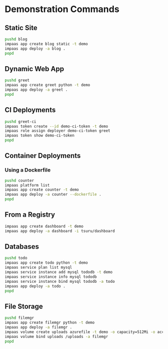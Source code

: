 # Demonstration Commands
## Static Site
```sh
pushd blog
impaas app create blog static -t demo
impaas app deploy -a blog .
popd
```

## Dynamic Web App
```sh
pushd greet
impaas app create greet python -t demo
impaas app deploy -a greet .
popd
```

## CI Deployments
```sh
pushd greet-ci
impaas token create --id demo-ci-token -t demo
impaas role assign deployer demo-ci-token greet
impaas token show demo-ci-token
popd
```

## Container Deployments
### Using a Dockerfile
```sh
pushd counter
impaas platform list
impaas app create counter -t demo
impaas app deploy -a counter --dockerfile .
popd
```

## From a Registry
```sh
impaas app create dashboard -t demo
impaas app deploy -a dashboard -i tsuru/dashboard
```

## Databases
```sh
pushd todo
impaas app create todo python -t demo
impaas service plan list mysql
impaas service instance add mysql tododb -t demo
impaas service instance info mysql tododb
impaas service instance bind mysql tododb -a todo
impaas app deploy -a todo .
popd
```

## File Storage
```sh
pushd filemgr
impaas app create filemgr python -t demo
impaas app deploy -a filemgr .
impaas volume create uploads azurefile -t demo -o capacity=512Mi -o access-modes=ReadWriteMany -p local
impaas volume bind uploads /uploads -a filemgr
popd
```
